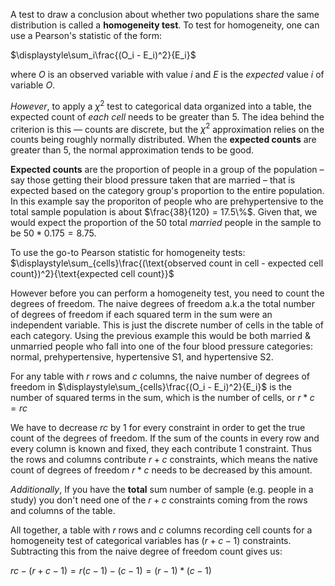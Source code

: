 A test to draw a conclusion about whether two populations share the same distribution is called a **homogeneity test**. To test for homogeneity, one can use a Pearson's statistic of the form:

$\displaystyle\sum_i\frac{(O_i - E_i)^2}{E_i}$

where $O$ is an observed variable with value $i$ and $E$ is the _expected_ value $i$ of variable $O$.

_However_, to apply a $\chi^2$ test to categorical data organized into a table, the expected count of _each cell_ needs to be greater than 5. The idea behind the criterion is this — counts are discrete, but the $\chi^2$ approximation relies on the counts being roughly normally distributed. When the **expected counts** are greater than 5, the normal approximation tends to be good.

**Expected counts** are the proportion of people in a group of the population – say those getting their blood pressure taken that are married – that is expected based on the category group's proportion to the entire population. In this example say the proporiton of people who are prehypertensive to the total sample population is about $\frac{38}{120} = 17.5\%$. Given that, we would expect the proportion of the 50 total _married_ people in the sample to be $50 * 0.175 = 8.75$.

To use the go-to Pearson statistic for homogeneity tests:
$\displaystyle\sum_{cells}\frac{(\text{observed count in cell - expected cell count})^2}{\text{expected cell count}}$

However before you can perform a homogeneity test, you need to count the degrees of freedom. The naive degrees of freedom a.k.a the total number of degrees of freedom if each squared term in the sum were an independent variable. This is just the discrete number of cells in the table of each category. Using the previous example this would be both married & unmarried people who fall into one of the four blood pressure categories: normal, prehypertensive, hypertensive S1, and hypertensive S2.

For any table with $r$ rows and $c$ columns, the naive number of degrees of freedom in $\displaystyle\sum_{cells}\frac{(O_i - E_i)^2}{E_i}$ is the number of squared terms in the sum, which is the number of cells, or $r * c = rc$

We have to decrease $rc$ by 1 for every constraint in order to get the true count of the degrees of freedom. If the sum of the counts in every row and every column is known and fixed, they each contribute 1 constraint. Thus the rows and columns contribute $r + c$ constraints, which means the native count of degrees of freedom $r*c$ needs to be decreased by this amount.

_Additionally_, If you have the **total** sum number of sample (e.g. people in a study) you don't need one of the $r + c$ constraints coming from the rows and columns of the table.

All together, a table with $r$ rows and $c$ columns recording cell counts for a homogeneity test of categorical variables has $(r+c−1)$ constraints. Subtracting this from the naive degree of freedom count gives us:

$rc - (r + c - 1) = r(c - 1) - (c - 1) = (r - 1) * (c - 1)$


